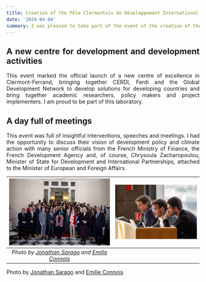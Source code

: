 ```yaml
---
title: Creation of the Pôle Clermontois de Développement International
date: '2024-04-04'
summary: I was pleased to take part of the event of the creation of the PCDI
---
```


<div style="text-align: justify;">

## A new centre for development and development activities

This event marked the official launch of a new centre of excellence in Clermont-Ferrand, bringing together CERDI, Ferdi and the Global Development Network to develop solutions for developing countries and bring together academic researchers, policy makers and project implementers. I am proud to be part of this laboratory. 

## A day full of meetings

This event was full of insightful interventions, speeches and meetings. I had the opportunity to discuss their vision of development policy and climate action with many senior officials from the French Ministry of Finance, the French Development Agency and, of course, Chrysoula Zacharopoulou, Minister of State for Development and International Partnerships, attached to the Minister of European and Foreign Affairs.


| ![Image 1](1712252848728.jpeg) | ![Image 2](2024-04-04-17-44-IMG_7831_Original.jpg) |
|:--:|:--:|
| *Photo by [Jonathan Sarago](https://www.linkedin.com/in/jonathan-sarago/) and [Emilie Connois](http://studiomyosotis.fr/)* |


Photo by [Jonathan Sarago](https://www.linkedin.com/in/jonathan-sarago/) and [Emilie Connois](http://studiomyosotis.fr/)
